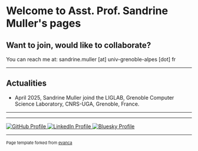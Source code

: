 # Welcome to Asst. Prof. Sandrine Muller's pages

## Want to join, would like to collaborate?
You can reach me at: sandrine.muller [at] univ-grenoble-alpes [dot] fr

---
## Actualities
- April 2025, Sandrine Muller joind the LIGLAB, Grenoble Computer Science Laboratory, CNRS-UGA, Grenoble, France. 

---
<div class="elfsight-app-bd5c0e76-24c5-48a2-8b69-476725a54eb4" data-elfsight-app-lazy></div>

---

<p>
  <a href="https://github.com/sandrine-muller-research/" target="_blank" title="GitHub">
    <img src="https://img.shields.io/badge/-GitHub-black?style=flat&logo=github&logoColor=white" alt="GitHub Profile">
  </a>
  <a href="https://www.linkedin.com/in/sandrine-muller-phd-ba459725/" target="_blank" title="LinkedIn">
    <img src="https://img.shields.io/badge/-LinkedIn-blue?style=flat&logo=linkedin&logoColor=white" alt="LinkedIn Profile">
  </a>
  <a href="https://bsky.app/profile/sandrine-muller.bsky.social" target="_blank" title="Bluesky">
    <img src="https://img.shields.io/badge/-Bluesky-00A1E4?style=flat&logo=bluesky&logoColor=white" alt="Bluesky Profile">
  </a>
</p>

---
<p style="font-size:11px">Page template forked from <a href="https://github.com/evanca/quick-portfolio">evanca</a></p>
<!-- Remove above link if you don't want to attibute -->
